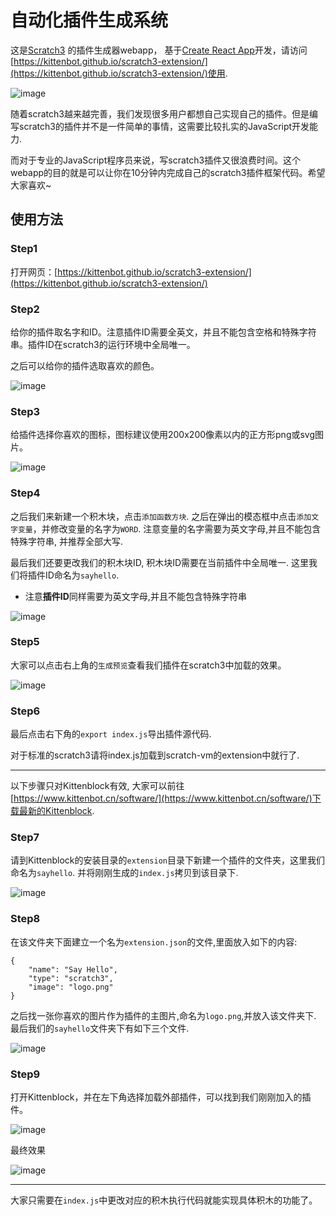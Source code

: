 # 自动化插件生成系统

这是[Scratch3](https://scratch.mit.edu) 的插件生成器webapp， 基于[Create React App](https://github.com/facebook/create-react-app)开发，请访问[https://kittenbot.github.io/scratch3-extension/](https://kittenbot.github.io/scratch3-extension/)使用.

![image](https://user-images.githubusercontent.com/3390845/53645159-3d5e3300-3c73-11e9-9027-071660c28bfb.png)




随着scratch3越来越完善，我们发现很多用户都想自己实现自己的插件。但是编写scratch3的插件并不是一件简单的事情，这需要比较扎实的JavaScript开发能力.

而对于专业的JavaScript程序员来说，写scratch3插件又很浪费时间。这个webapp的目的就是可以让你在10分钟内完成自己的scratch3插件框架代码。希望大家喜欢~

## 使用方法

### Step1

打开网页：[https://kittenbot.github.io/scratch3-extension/](https://kittenbot.github.io/scratch3-extension/)

### Step2

给你的插件取名字和ID。注意插件ID需要全英文，并且不能包含空格和特殊字符串。插件ID在scratch3的运行环境中全局唯一。

之后可以给你的插件选取喜欢的颜色。

![image](https://user-images.githubusercontent.com/3390845/53679660-5cf46a80-3d0a-11e9-96f1-befbda4b9372.png)

### Step3

给插件选择你喜欢的图标，图标建议使用200x200像素以内的正方形png或svg图片。

![image](https://user-images.githubusercontent.com/3390845/53679671-9927cb00-3d0a-11e9-8412-9efc5038dfb5.png)

### Step4

之后我们来新建一个积木块，点击`添加函数方块`. 之后在弹出的模态框中点击`添加文字变量`，并修改变量的名字为`WORD`. 注意变量的名字需要为英文字母,并且不能包含特殊字符串, 并推荐全部大写.

最后我们还要更改我们的积木块ID, 积木块ID需要在当前插件中全局唯一. 这里我们将插件ID命名为`sayhello`.

- 注意**插件ID**同样需要为英文字母,并且不能包含特殊字符串

![image](https://user-images.githubusercontent.com/3390845/53679707-089dba80-3d0b-11e9-9251-2d07f37a5114.png)

### Step5

大家可以点击右上角的`生成预览`查看我们插件在scratch3中加载的效果。

![image](https://user-images.githubusercontent.com/3390845/53679761-e35d7c00-3d0b-11e9-9df5-27a95c9ef18c.png)


### Step6

最后点击右下角的`export index.js`导出插件源代码.

对于标准的scratch3请将index.js加载到scratch-vm的extension中就行了.

-------------------

以下步骤只对Kittenblock有效, 大家可以前往[https://www.kittenbot.cn/software/](https://www.kittenbot.cn/software/)下载最新的Kittenblock.

### Step7

请到Kittenblock的安装目录的`extension`目录下新建一个插件的文件夹，这里我们命名为`sayhello`. 并将刚刚生成的`index.js`拷贝到该目录下.

![image](https://user-images.githubusercontent.com/3390845/53679811-bbbae380-3d0c-11e9-9143-b6b262a0b3cf.png)

### Step8

在该文件夹下面建立一个名为`extension.json`的文件,里面放入如下的内容:

	{
	    "name": "Say Hello",
	    "type": "scratch3",
	    "image": "logo.png"
	}

之后找一张你喜欢的图片作为插件的主图片,命名为`logo.png`,并放入该文件夹下. 最后我们的`sayhello`文件夹下有如下三个文件.

![image](https://user-images.githubusercontent.com/3390845/53679853-7d71f400-3d0d-11e9-872a-b20a57d59115.png)

### Step9

打开Kittenblock，并在左下角选择加载外部插件，可以找到我们刚刚加入的插件。

![image](https://user-images.githubusercontent.com/3390845/53679874-c164f900-3d0d-11e9-8391-6786c5200341.png)

最终效果

![image](https://user-images.githubusercontent.com/3390845/53679884-ec4f4d00-3d0d-11e9-95cf-55e9e0db67a4.png)

-------------------

大家只需要在`index.js`中更改对应的积木执行代码就能实现具体积木的功能了。

